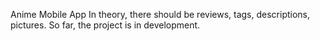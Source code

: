 Anime Mobile App
In theory, there should be reviews, tags, descriptions, pictures. So far, the project is in development.